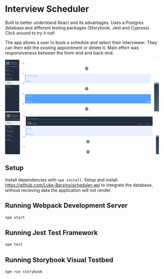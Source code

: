 # Interview Scheduler

Built to better understand React and its advantages. Uses a Postgres database and different testing packages (Storybook, Jest and Cypress). Click around to try it out! 

The app allows a user to book a schedule and select their interviewer. They can then edit the existing appointment or delete it. Main effort was responsiveness between the front-end and back-end.

!["default-view"](https://github.com/Luke-Berzins/Interview-Scheduler/blob/master/docs/default-view.png?raw=true)
!["new"](https://github.com/Luke-Berzins/Interview-Scheduler/blob/master/docs/form-display.png?raw=true)

## Setup


Install dependencies with `npm install`.
Setup and install https://github.com/Luke-Berzins/scheduler-api to integrate the database, without recieving data the application will not render.

## Running Webpack Development Server

```sh
npm start
```

## Running Jest Test Framework

```sh
npm test
```

## Running Storybook Visual Testbed

```sh
npm run storybook
```

